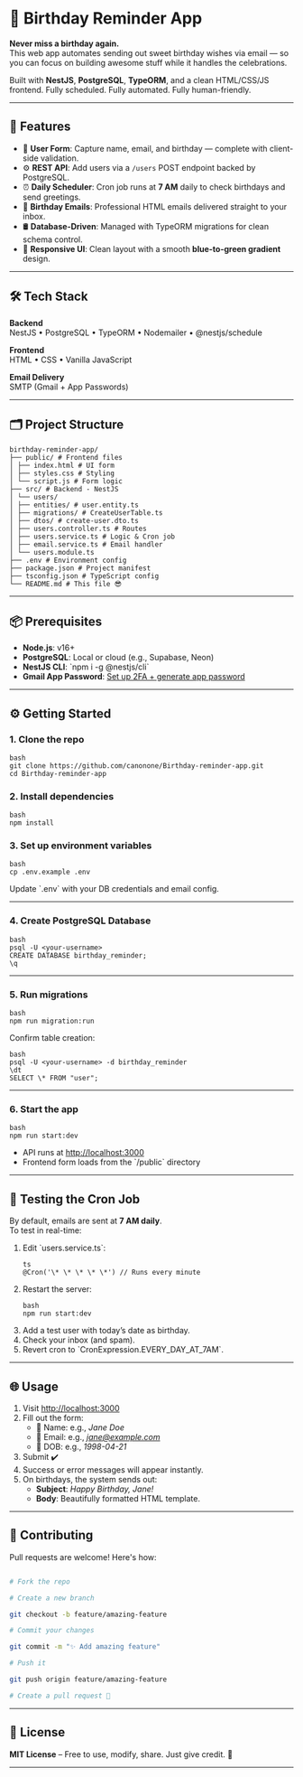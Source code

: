 # 🎉 Birthday Reminder App

**Never miss a birthday again.**  
This web app automates sending out sweet birthday wishes via email — so you can focus on building awesome stuff while it handles the celebrations.

Built with **NestJS**, **PostgreSQL**, **TypeORM**, and a clean HTML/CSS/JS frontend. Fully scheduled. Fully automated. Fully human-friendly.

---

## 🚀 Features

- 🧾 **User Form**: Capture name, email, and birthday — complete with client-side validation.
- ⚙️ **REST API**: Add users via a `/users` POST endpoint backed by PostgreSQL.
- ⏰ **Daily Scheduler**: Cron job runs at **7 AM** daily to check birthdays and send greetings.
- 💌 **Birthday Emails**: Professional HTML emails delivered straight to your inbox.
- 🛢️ **Database-Driven**: Managed with TypeORM migrations for clean schema control.
- 📱 **Responsive UI**: Clean layout with a smooth **blue-to-green gradient** design.

---

## 🛠 Tech Stack

**Backend**  
NestJS • PostgreSQL • TypeORM • Nodemailer • @nestjs/schedule

**Frontend**  
HTML • CSS • Vanilla JavaScript

**Email Delivery**  
SMTP (Gmail + App Passwords)

---

## 🗂 Project Structure

```
birthday-reminder-app/
├── public/ # Frontend files
│ ├── index.html # UI form
│ ├── styles.css # Styling
│ └── script.js # Form logic
├── src/ # Backend - NestJS
│ └── users/
│ ├── entities/ # user.entity.ts
│ ├── migrations/ # CreateUserTable.ts
│ ├── dtos/ # create-user.dto.ts
│ ├── users.controller.ts # Routes
│ ├── users.service.ts # Logic & Cron job
│ ├── email.service.ts # Email handler
│ └── users.module.ts
├── .env # Environment config
├── package.json # Project manifest
├── tsconfig.json # TypeScript config
└── README.md # This file 😎
```

---

## 📦 Prerequisites

- **Node.js**: v16+
- **PostgreSQL**: Local or cloud (e.g., Supabase, Neon)
- **NestJS CLI**: \`npm i -g @nestjs/cli\`
- **Gmail App Password**: [Set up 2FA + generate app password](https://myaccount.google.com/apppasswords)

---

## ⚙️ Getting Started

### 1. Clone the repo

```
bash
git clone https://github.com/canonone/Birthday-reminder-app.git
cd Birthday-reminder-app
```

### 2. Install dependencies

```
bash
npm install
```

### 3. Set up environment variables

```
bash
cp .env.example .env
```

Update \`.env\` with your DB credentials and email config.

---

### 4. Create PostgreSQL Database

```
bash
psql -U <your-username>
CREATE DATABASE birthday_reminder;
\q
```

---

### 5. Run migrations

```
bash
npm run migration:run
```

Confirm table creation:

```
bash
psql -U <your-username> -d birthday_reminder
\dt
SELECT \* FROM "user";
```

---

### 6. Start the app

```
bash
npm run start:dev
```

- API runs at [http://localhost:3000](http://localhost:3000)
- Frontend form loads from the \`/public\` directory

---

## 🧪 Testing the Cron Job

By default, emails are sent at **7 AM daily**.  
To test in real-time:

1. Edit \`users.service.ts\`:
   ```
   ts
   @Cron('\* \* \* \* \*') // Runs every minute
   ```
2. Restart the server:
   ```
   bash
   npm run start:dev
   ```
3. Add a test user with today’s date as birthday.
4. Check your inbox (and spam).
5. Revert cron to \`CronExpression.EVERY_DAY_AT_7AM\`.

---

## 🌐 Usage

1. Visit [http://localhost:3000](http://localhost:3000)
2. Fill out the form:
   - 🧑 Name: e.g., _Jane Doe_
   - 📧 Email: e.g., *jane@example.com*
   - 🎂 DOB: e.g., _1998-04-21_
3. Submit ✔️
4. Success or error messages will appear instantly.
5. On birthdays, the system sends out:
   - **Subject**: _Happy Birthday, Jane!_
   - **Body**: Beautifully formatted HTML template.

---

## 🤝 Contributing

Pull requests are welcome! Here's how:

```bash

# Fork the repo

# Create a new branch

git checkout -b feature/amazing-feature

# Commit your changes

git commit -m "✨ Add amazing feature"

# Push it

git push origin feature/amazing-feature

# Create a pull request 🚀

```

---

## 📄 License

**MIT License** – Free to use, modify, share. Just give credit. 🙌

---

